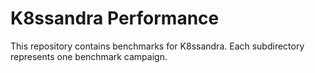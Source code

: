 # K8ssandra Performance

This repository contains benchmarks for K8ssandra. Each subdirectory represents one benchmark
campaign.
